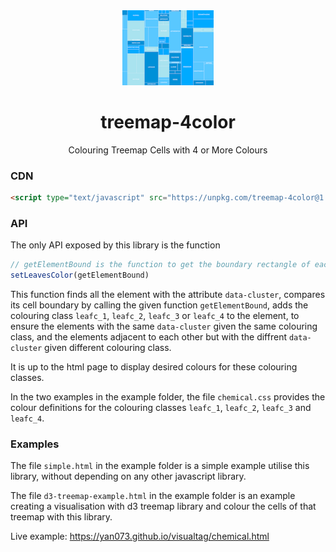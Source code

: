 <div align="center">
    <img src="https://github.com/yan073/treemap-4color/raw/main/logo.png" height="120" />
</div>
<div align="center">
    <h1>treemap-4color</h1>
    <p>Colouring Treemap Cells with 4 or More Colours</p>
</div>

### CDN

```html
<script type="text/javascript" src="https://unpkg.com/treemap-4color@1.0.1/dist/treemap-4color.min.js"></script>
```

### API
The only API exposed by this library is the function 

```Javascript
// getElementBound is the function to get the boundary rectangle of each cell in treemap.
setLeavesColor(getElementBound)
```

This function finds all the element with the attribute ```data-cluster```, compares its cell boundary by calling the given function ```getElementBound```, adds the colouring class ```leafc_1```, ```leafc_2```, ```leafc_3``` or ```leafc_4``` to the element, to ensure the elements with the same ```data-cluster``` given the same colouring class, and the elements adjacent to each other but with the diffrent ```data-cluster``` given different colouring class.  

It is up to the html page to display desired colours for these colouring classes.  

In the two examples in the example folder, the file ```chemical.css``` provides the colour definitions for the colouring classes ```leafc_1```, ```leafc_2```, ```leafc_3``` and ```leafc_4```.

### Examples
The file ```simple.html``` in the example folder is a simple example utilise this library, without depending on any other javascript library.

The file ```d3-treemap-example.html``` in the example folder is an example creating a visualisation with d3 treemap library and colour the cells of that treemap with this library.

Live example: https://yan073.github.io/visualtag/chemical.html
